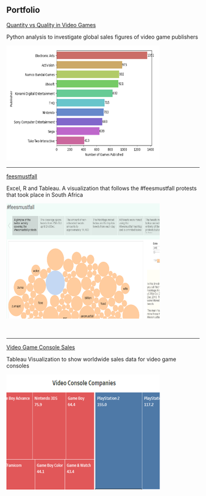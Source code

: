 ## Portfolio

[Quantity vs Quality in Video Games](/videogamesales)

Python analysis to investigate global sales figures of video game publishers

<img src="images/vgs.png?raw=true" width="400" height="300"/>


---
[feesmustfall](/feesmustfall)

Excel, R and Tableau. A visualization that follows the #feesmustfall protests that took place in South Africa

<img src="images/feesmust.png?raw=true" width="400" height="300"/>

<br>
<br>
<br>


---

[Video Game Console Sales](/consolestats.md)

Tableau Visualization to show worldwide sales data for video game consoles 

<img src="images/consolesales.png?raw=true" width="400" height="300"/>



